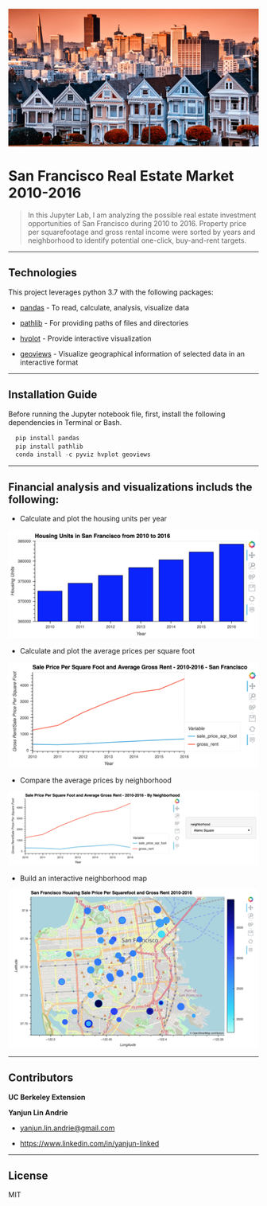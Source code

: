 ![mainpic](images/mainpic.png)
# San Francisco Real Estate Market 2010-2016

>In this Jupyter Lab, I am analyzing the possible real estate investment opportunities of San Francisco during 2010 to 2016. Property price per squarefootage and gross rental income were sorted by years and neighborhood to identify potential one-click, buy-and-rent targets.

---

## Technologies
This project leverages python 3.7 with the following packages:

* [pandas](https://pandas.pydata.org/docs/getting_started/overview.html) - To read, calculate, analysis, visualize data

* [pathlib](https://docs.python.org/3/library/pathlib.html) - For providing paths of files and directories

* [hvplot](https://hvplot.holoviz.org/) - Provide interactive visualization

* [geoviews](https://malouche.github.io/notebooks/geoviews.html) - Visualize geographical information of selected data in an interactive format

---

## Installation Guide

Before running the Jupyter notebook file, first, install the following dependencies in Terminal or Bash.

```python
  pip install pandas
  pip install pathlib
  conda install -c pyviz hvplot geoviews
```

---
## Financial analysis and visualizations includs the following:
    
* Calculate and plot the housing units per year

![housing_unit_by_year](images/housing_unit_by_year.png)

* Calculate and plot the average prices per square foot

![rent_price](images/rent_price.png)

* Compare the average prices by neighborhood

![neighborhood_pricing](images/neighborhood_pricing.png)

* Build an interactive neighborhood map

![pointplot](images/pointplot.png)

---
## Contributors

**UC Berkeley Extension**

**Yanjun Lin Andrie**

* yanjun.lin.andrie@gmail.com

* https://www.linkedin.com/in/yanjun-linked

---

## License

MIT
 